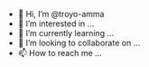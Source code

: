 - 👋 Hi, I’m @troyo-amma
- 👀 I’m interested in ...
- 🌱 I’m currently learning ...
- 💞️ I’m looking to collaborate on ...
- 📫 How to reach me ...

<!---
troyo-amma/troyo-amma is a ✨ special ✨ repository because its `README.md` (this file) appears on your GitHub profile.
You can click the Preview link to take a look at your changes.
--->
